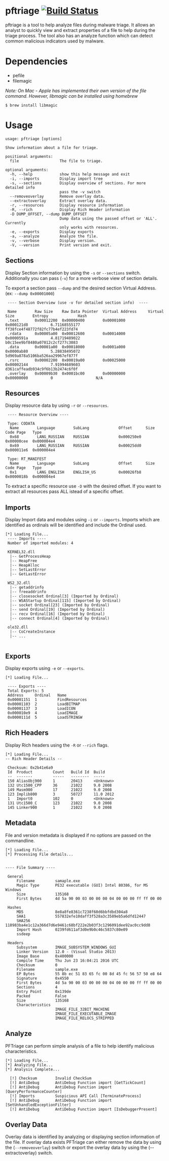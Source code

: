 # pftriage  [![Build Status](https://travis-ci.org/idiom/pftriage.svg?branch=master)](https://travis-ci.org/idiom/pftriage)


pftriage is a tool to help analyze files during malware triage. It allows an analyst to quickly 
view and extract properties of a file to help during the triage process. The tool also has an
analyze function which can detect common malicious indicators used by malware.

# Dependencies

 * pefile
 * filemagic 
 
_Note: On Mac - Apple has implemented their own version of the file command. However, libmagic can be installed using homebrew_
```
$ brew install libmagic
```  

# Usage

```
usage: pftriage [options]

Show information about a file for triage.

positional arguments:
  file                  The file to triage.

optional arguments:
  -h, --help            show this help message and exit
  -i, --imports         Display import tree
  -s, --sections        Display overview of sections. For more detailed info
                        pass the -v switch
  --removeoverlay       Remove overlay data.
  --extractoverlay      Extract overlay data.
  -r, --resources       Display resource information
  -R, --rich            Display Rich Header information
  -D DUMP_OFFSET, --dump DUMP_OFFSET
                        Dump data using the passed offset or 'ALL'. Currently
                        only works with resources.
  -e, --exports         Display exports
  -a, --analyze         Analyze the file.
  -v, --verbose         Display version.
  -V, --version         Print version and exit.
 ```

## Sections
Display Section information by using the `-s` or `--sections` switch. Additionally you can pass (`-v`) for a more verbose
view of section details. 

To export a section pass `--dump` and the desired section Virtual Address. (ex: `--dump 0x00001000`)

```
 ---- Section Overview (use -v for detailed section info)  ----

 Name        Raw Size    Raw Data Pointer  Virtual Address     Virtual Size        Entropy             Hash
 .text       0x00012200  0x00000400        0x00001000          0x000121d8          6.71168555177       ff38fce4f48772f82fc77b4ef223fd74
 .rdata      0x00005a00  0x00012600        0x00014000          0x0000591a          4.81719489022       b0c15ee9bf8480a07012c2cf277c3083
 .data       0x00001a00  0x00018000        0x0001a000          0x0000ab80          5.28838495072       5d969a878a5106ba526aa29967ef877f
 .rsrc       0x00002200  0x00019a00        0x00025000          0x00002144          7.91994689603       d361caffeadb934c9f6b13b2474c6f0f
 .overlay    0x00009b30  0x0001bc00        0x00000000          0x00000000          0                   N/A
```

## Resources
Display resource data by using `-r` or `--resources`.


```
 ---- Resource Overview ----

 Type: CODATA
  Name        Language        SubLang             Offset      Size        Code Page   Type
  0x68        LANG_RUSSIAN    RUSSIAN             0x000250e0  0x00000cee  0x000004e4
  0x69        LANG_RUSSIAN    RUSSIAN             0x00025dd0  0x000011e6  0x000004e4

 Type: RT_MANIFEST
  Name        Language        SubLang             Offset      Size        Code Page   Type
  0x1         LANG_ENGLISH    ENGLISH_US          0x00026fb8  0x0000018b  0x000004e4

```

To extract a specific resource use `-D` with the desired offset. If you want to extract all resources pass ALL istead
 of a specific offset.  

## Imports
Display Import data and modules using `-i` or `--imports`. Imports which are identified as ordinals will be identified
and include the Ordinal used. 

```
[*] Loading File...
 ---- Imports ----
 Number of imported modules: 4

 KERNEL32.dll
  |-- GetProcessHeap
  |-- HeapFree
  |-- HeapAlloc
  |-- SetLastError
  |-- GetLastError

 WS2_32.dll
  |-- getaddrinfo
  |-- freeaddrinfo
  |-- closesocket Ordinal[3] (Imported by Ordinal)
  |-- WSAStartup Ordinal[115] (Imported by Ordinal)
  |-- socket Ordinal[23] (Imported by Ordinal)
  |-- send Ordinal[19] (Imported by Ordinal)
  |-- recv Ordinal[16] (Imported by Ordinal)
  |-- connect Ordinal[4] (Imported by Ordinal)

 ole32.dll
  |-- CoCreateInstance
  |-- ...
  
```

## Exports

Display exports using `-e` or `--exports`.

```
[*] Loading File...

 ---- Exports ----
 Total Exports: 5
 Address     Ordinal   Name
 0x00001151  1         FindResources
 0x00001103  2         LoadBITMAP
 0x00001137  3         LoadICON
 0x000010e9  4         LoadIMAGE
 0x0000111d  5         LoadSTRINGW

```


## Rich Headers
Display Rich headers using the `-R` or `--rich` flags.
```
[*] Loading File...
-- Rich Header Details --

 Checksum: 0x2b41e6a9
 Id  Product         Count   Build Id  Build
 --  -------         -----   --------  -----
 150 AliasObj900     1       20413     <Unknown>
 132 Utc1500_CPP     36      21022     9.0 2008
 149 Masm900         17      21022     9.0 2008
 123 Implib800       3       50727     11.0 2012
 1   Import0         102     0         <Unknown>
 131 Utc1500_C       123     21022     9.0 2008
 145 Linker900       1       21022     9.0 2008
```


## Metadata
File and version metadata is displayed if no options are passed on the commandline. 


```
[*] Loading File...
[*] Processing File details...


---- File Summary ----

 General
     Filename         samaple.exe
     Magic Type       PE32 executable (GUI) Intel 80386, for MS Windows
     Size             135168
     First Bytes      4d 5a 90 00 03 00 00 00 04 00 00 00 ff ff 00 00

 Hashes
     MD5              8e8a8fe8361c7238f60d6bbfdbd304a8
     SHA1             557832efe10daff3f528a3c3589eb5a6dfd12447
     SHA256           118983ba4e1c12a366d7d6e9461c68bf222e2b03f3c1296091dee92ac0cc9dd8
     Import Hash      0239fd611af3d0e9b0c46c5837c80e09
     ssdeep           

 Headers
     Subsystem        IMAGE_SUBSYSTEM_WINDOWS_GUI
     Linker Version   12.0 - (Visual Studio 2013)
     Image Base       0x400000
     Compile Time     Thu Jun 23 16:04:21 2016 UTC
     Checksum         0
     Filename         sample.exe
     EP Bytes         55 8b ec 51 83 65 fc 00 8d 45 fc 56 57 50 e8 64
     Signature        0x4550
     First Bytes      4d 5a 90 00 03 00 00 00 04 00 00 00 ff ff 00 00
     Sections         4
     Entry Point      0x139de
     Packed           False
     Size             135168
     Characteristics
                      IMAGE_FILE_32BIT_MACHINE
                      IMAGE_FILE_EXECUTABLE_IMAGE
                      IMAGE_FILE_RELOCS_STRIPPED

```


## Analyze 
PFTriage can perform simple analysis of a file to help identify malicious characteristics.

```
[*] Loading File...
[*] Analyzing File...
[*] Analysis Complete...

  [!] Checksum        Invalid CheckSum
  [!] AntiDebug       AntiDebug Function import [GetTickCount]
  [!] AntiDebug       AntiDebug Function import [QueryPerformanceCounter]
  [!] Imports         Suspicious API Call [TerminateProcess]
  [!] AntiDebug       AntiDebug Function import [SetUnhandledExceptionFilter]
  [!] AntiDebug       AntiDebug Function import [IsDebuggerPresent]

``` 


## Overlay Data
Overlay data is identified by analyzing or displaying section information of the file. If overlay data exists PFTriage
can either remove the data by using the (`--removeoverlay`) switch or export the overlay data by using the (--extractoverlay)
switch.  


